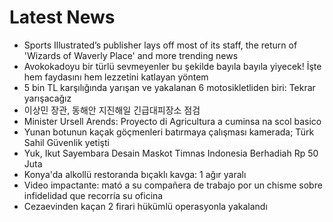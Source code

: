 # Latest News
-  Sports Illustrated’s publisher lays off most of its staff, the return of 'Wizards of Waverly Place' and more trending news
-  Avokokadoyu bir türlü sevmeyenler bu şekilde bayıla bayıla yiyecek! İşte hem faydasını hem lezzetini katlayan yöntem
-  5 bin TL karşılığında yarışan ve yakalanan 6 motosikletliden biri: Tekrar yarışacağız
-  이상민 장관, 동해안 지진해일 긴급대피장소 점검
-  Minister Ursell Arends: Proyecto di Agricultura a cuminsa na scol basico
-  Yunan botunun kaçak göçmenleri batırmaya çalışması kamerada; Türk Sahil Güvenlik yetişti
-  Yuk, Ikut Sayembara Desain Maskot Timnas Indonesia Berhadiah Rp 50 Juta
-  Konya'da alkollü restoranda bıçaklı kavga: 1 ağır yaralı
-  Video impactante: mató a su compañera de trabajo por un chisme sobre infidelidad que recorría su oficina
-  Cezaevinden kaçan 2 firari hükümlü operasyonla yakalandı
